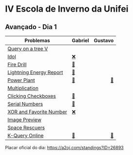 # IV Escola de Inverno da Unifei

## Avançado - Dia 1

Problemas | Gabriel | Gustavo
--------- | ------ | ------:
[Query on a tree V](http://www.spoj.com/problems/QTREE5/)   |  |
[Idol](https://icpcarchive.ecs.baylor.edu/index.php?option=onlinejudge&page=show_problem&problem=4285)   | [:x:](6274-Gabriel.cpp) | 
[Fire Drill](https://icpcarchive.ecs.baylor.edu/index.php?option=onlinejudge&page=show_problem&problem=3067)  | [:balloon:](5066-Gabriel.cpp) | 
[Lightning Energy Report](https://icpcarchive.ecs.baylor.edu/index.php?option=onlinejudge&page=show_problem&problem=3062) | [:balloon:](5061-Gabriel.cpp) |
[Power Plant](https://icpcarchive.ecs.baylor.edu/index.php?option=onlinejudge&page=show_problem&problem=4448) | [:balloon:](6437-Gabriel.cpp) | [:balloon:](6437-Gustavo.cpp) 
[Multiplication](https://icpcarchive.ecs.baylor.edu/index.php?option=onlinejudge&page=show_problem&problem=197) |  | 
[Clicking Checkboxes](https://icpcarchive.ecs.baylor.edu/index.php?option=onlinejudge&page=show_problem&problem=2206) | [:balloon:](4205-Gabriel.cpp) | 
[Serial Numbers](https://icpcarchive.ecs.baylor.edu/index.php?option=onlinejudge&page=show_problem&problem=3065) | [:balloon:](5064-Gabriel.cpp) | 
[XOR and Favorite Number](http://codeforces.com/problemset/problem/617/E) | [:x:](617E-Gabriel.cpp) | 
[Image Preview](http://codeforces.com/problemset/problem/650/B) | | 
[Space Rescuers](http://codeforces.com/problemset/problem/106/E)| | 
[K-Query Online](http://www.spoj.com/problems/KQUERYO/) | [:balloon:](KQUERYO-Gabriel.cpp) | [:balloon:](KQUERYO-Gustavo.cpp) 

Placar oficial do dia:
https://a2oj.com/standings?ID=26893
